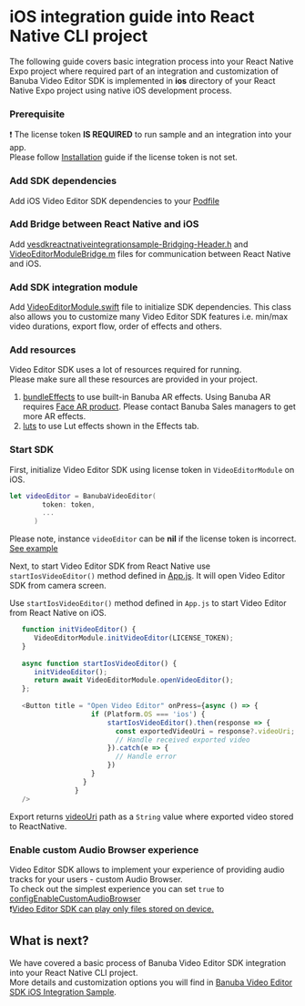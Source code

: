 # iOS integration guide into React Native CLI project

The following guide covers basic integration process into your React Native Expo project
where required part of an integration and customization of Banuba Video Editor SDK is implemented in **ios** directory
of your React Native Expo project using native iOS development process.

### Prerequisite
:exclamation: The license token **IS REQUIRED** to run sample and an integration into your app.  
Please follow [Installation](../README.md#Installation) guide if the license token is not set.

### Add SDK dependencies
Add iOS Video Editor SDK dependencies to your [Podfile](../ios/Podfile)

### Add Bridge between React Native and iOS
Add [vesdkreactnativeintegrationsample-Bridging-Header.h](../ios/BridgeHeader.h)
and [VideoEditorModuleBridge.m](../ios/VideoEditorModuleBridge.m) files for communication between React Native and iOS.

### Add SDK integration module
Add [VideoEditorModule.swift](../ios/VideoEditorModule.swift) file
to initialize SDK dependencies. This class also allows you to customize many Video Editor SDK features i.e. min/max video durations, export flow, order of effects and others.

### Add resources
Video Editor SDK uses a lot of resources required for running.  
Please make sure all these resources are provided in your project.
1. [bundleEffects](../ios/vesdkreactnativecliintegrationsample/bundleEffects) to use built-in Banuba AR effects. Using Banuba AR requires [Face AR product](https://docs.banuba.com/face-ar-sdk-v1). Please contact Banuba Sales managers to get more AR effects.
2. [luts](../ios/vesdkreactnativecliintegrationsample/luts) to use Lut effects shown in the Effects tab.  

### Start SDK
First, initialize Video Editor SDK using license token in ```VideoEditorModule``` on iOS.
```swift
let videoEditor = BanubaVideoEditor(
        token: token,
        ...
      )
```
Please note, instance ```videoEditor``` can be **nil** if the license token is incorrect.  
[See example](../ios/VideoEditorModule.swift#L35)

Next, to start Video Editor SDK from React Native use ```startIosVideoEditor()``` method defined in [App.js](../App.js#L25).
It will open Video Editor SDK from camera screen.

Use ```startIosVideoEditor()``` method defined in ```App.js``` to start Video Editor from React Native on iOS.</br>
```javascript
   function initVideoEditor() {
      VideoEditorModule.initVideoEditor(LICENSE_TOKEN);
   }
   
   async function startIosVideoEditor() {
      initVideoEditor();
      return await VideoEditorModule.openVideoEditor();
   };
       
   <Button title = "Open Video Editor" onPress={async () => {
                    if (Platform.OS === 'ios') {
                        startIosVideoEditor().then(response => {
                          const exportedVideoUri = response?.videoUri;
                          // Handle received exported video
                        }).catch(e => {
                          // Handle error
                        })
                    } 
                  }
                }
   />
 ```
Export returns [videoUri](../App.js#L123) path as a ```String``` value where exported video stored to ReactNative.

### Enable custom Audio Browser experience
Video Editor SDK allows to implement your experience of providing audio tracks for your users - custom Audio Browser.  
To check out the simplest experience you can set ```true``` to [configEnableCustomAudioBrowser](../ios/AppDelegate.swift#L15)  
:exclamation:<ins>Video Editor SDK can play only files stored on device.</ins>

## What is next?

We have covered a basic process of Banuba Video Editor SDK integration into your React Native CLI project.</br>
More details and customization options you will find in [Banuba Video Editor SDK iOS Integration Sample](https://github.com/Banuba/ve-sdk-ios-integration-sample).